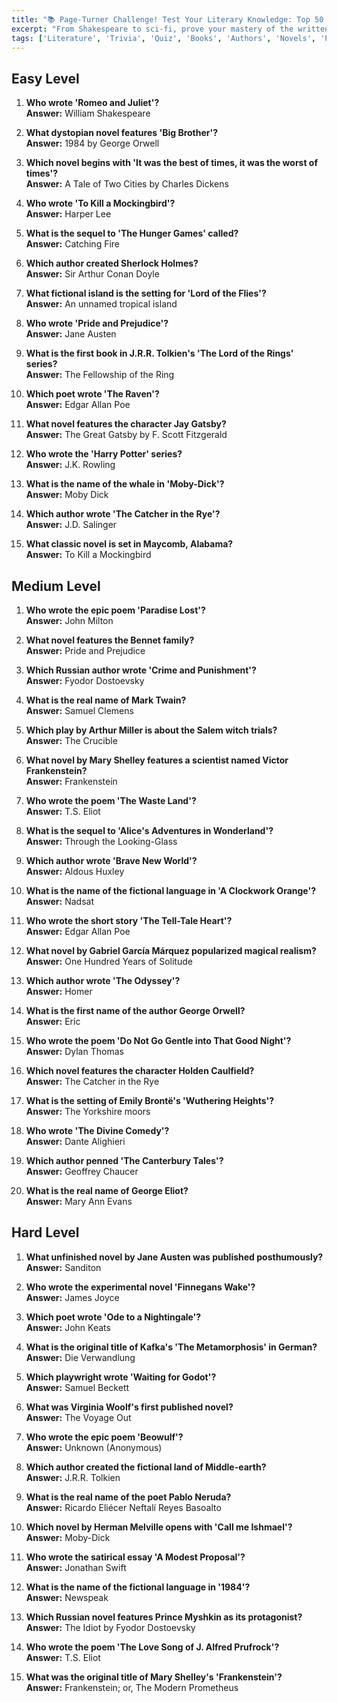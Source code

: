 ```yaml
---
title: "📚 Page-Turner Challenge! Test Your Literary Knowledge: Top 50 Trivia!"
excerpt: "From Shakespeare to sci-fi, prove your mastery of the written word with this novel-worthy quiz!"
tags: ['Literature', 'Trivia', 'Quiz', 'Books', 'Authors', 'Novels', 'Poetry', 'Classics', 'Literary History']
---
```


## Easy Level

1. **Who wrote 'Romeo and Juliet'?**  
   **Answer:** William Shakespeare

2. **What dystopian novel features 'Big Brother'?**  
   **Answer:** 1984 by George Orwell

3. **Which novel begins with 'It was the best of times, it was the worst of times'?**  
   **Answer:** A Tale of Two Cities by Charles Dickens

4. **Who wrote 'To Kill a Mockingbird'?**  
   **Answer:** Harper Lee

5. **What is the sequel to 'The Hunger Games' called?**  
   **Answer:** Catching Fire

6. **Which author created Sherlock Holmes?**  
   **Answer:** Sir Arthur Conan Doyle

7. **What fictional island is the setting for 'Lord of the Flies'?**  
   **Answer:** An unnamed tropical island

8. **Who wrote 'Pride and Prejudice'?**  
   **Answer:** Jane Austen

9. **What is the first book in J.R.R. Tolkien's 'The Lord of the Rings' series?**  
   **Answer:** The Fellowship of the Ring

10. **Which poet wrote 'The Raven'?**  
   **Answer:** Edgar Allan Poe

11. **What novel features the character Jay Gatsby?**  
   **Answer:** The Great Gatsby by F. Scott Fitzgerald

12. **Who wrote the 'Harry Potter' series?**  
   **Answer:** J.K. Rowling

13. **What is the name of the whale in 'Moby-Dick'?**  
   **Answer:** Moby Dick

14. **Which author wrote 'The Catcher in the Rye'?**  
   **Answer:** J.D. Salinger

15. **What classic novel is set in Maycomb, Alabama?**  
   **Answer:** To Kill a Mockingbird

## Medium Level

1. **Who wrote the epic poem 'Paradise Lost'?**  
   **Answer:** John Milton

2. **What novel features the Bennet family?**  
   **Answer:** Pride and Prejudice

3. **Which Russian author wrote 'Crime and Punishment'?**  
   **Answer:** Fyodor Dostoevsky

4. **What is the real name of Mark Twain?**  
   **Answer:** Samuel Clemens

5. **Which play by Arthur Miller is about the Salem witch trials?**  
   **Answer:** The Crucible

6. **What novel by Mary Shelley features a scientist named Victor Frankenstein?**  
   **Answer:** Frankenstein

7. **Who wrote the poem 'The Waste Land'?**  
   **Answer:** T.S. Eliot

8. **What is the sequel to 'Alice's Adventures in Wonderland'?**  
   **Answer:** Through the Looking-Glass

9. **Which author wrote 'Brave New World'?**  
   **Answer:** Aldous Huxley

10. **What is the name of the fictional language in 'A Clockwork Orange'?**  
   **Answer:** Nadsat

11. **Who wrote the short story 'The Tell-Tale Heart'?**  
   **Answer:** Edgar Allan Poe

12. **What novel by Gabriel García Márquez popularized magical realism?**  
   **Answer:** One Hundred Years of Solitude

13. **Which author wrote 'The Odyssey'?**  
   **Answer:** Homer

14. **What is the first name of the author George Orwell?**  
   **Answer:** Eric

15. **Who wrote the poem 'Do Not Go Gentle into That Good Night'?**  
   **Answer:** Dylan Thomas

16. **Which novel features the character Holden Caulfield?**  
   **Answer:** The Catcher in the Rye

17. **What is the setting of Emily Brontë's 'Wuthering Heights'?**  
   **Answer:** The Yorkshire moors

18. **Who wrote 'The Divine Comedy'?**  
   **Answer:** Dante Alighieri

19. **Which author penned 'The Canterbury Tales'?**  
   **Answer:** Geoffrey Chaucer

20. **What is the real name of George Eliot?**  
   **Answer:** Mary Ann Evans

## Hard Level

1. **What unfinished novel by Jane Austen was published posthumously?**  
   **Answer:** Sanditon

2. **Who wrote the experimental novel 'Finnegans Wake'?**  
   **Answer:** James Joyce

3. **Which poet wrote 'Ode to a Nightingale'?**  
   **Answer:** John Keats

4. **What is the original title of Kafka's 'The Metamorphosis' in German?**  
   **Answer:** Die Verwandlung

5. **Which playwright wrote 'Waiting for Godot'?**  
   **Answer:** Samuel Beckett

6. **What was Virginia Woolf's first published novel?**  
   **Answer:** The Voyage Out

7. **Who wrote the epic poem 'Beowulf'?**  
   **Answer:** Unknown (Anonymous)

8. **Which author created the fictional land of Middle-earth?**  
   **Answer:** J.R.R. Tolkien

9. **What is the real name of the poet Pablo Neruda?**  
   **Answer:** Ricardo Eliécer Neftalí Reyes Basoalto

10. **Which novel by Herman Melville opens with 'Call me Ishmael'?**  
   **Answer:** Moby-Dick

11. **Who wrote the satirical essay 'A Modest Proposal'?**  
   **Answer:** Jonathan Swift

12. **What is the name of the fictional language in '1984'?**  
   **Answer:** Newspeak

13. **Which Russian novel features Prince Myshkin as its protagonist?**  
   **Answer:** The Idiot by Fyodor Dostoevsky

14. **Who wrote the poem 'The Love Song of J. Alfred Prufrock'?**  
   **Answer:** T.S. Eliot

15. **What was the original title of Mary Shelley's 'Frankenstein'?**  
   **Answer:** Frankenstein; or, The Modern Prometheus

